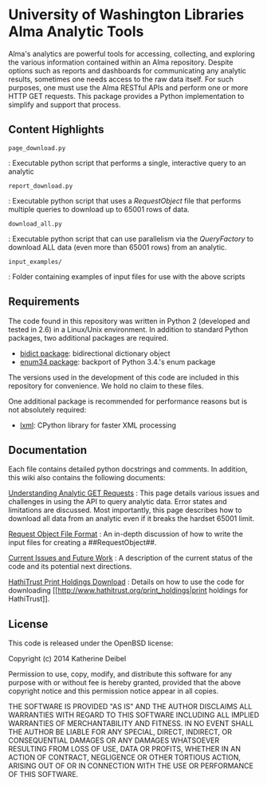 # University of Washington Libraries Alma Analytic Tools #
Alma's analytics are powerful tools for accessing, collecting, and exploring the various information contained within an Alma repository. Despite options such as reports and dashboards for communicating any analytic results, sometimes one needs access to the raw data itself. For such purposes, one must use the Alma RESTful APIs and perform one or more HTTP GET requests. This package provides a Python implementation to simplify and support that process.

## Content Highlights ##

`page_download.py`  

: Executable python script that performs a single, interactive query to an analytic

`report_download.py`  

: Executable python script that uses a *RequestObject* file that performs multiple queries to download up to 65001 rows of data.

`download_all.py`  

: Executable python script that can use parallelism via the *QueryFactory* to download ALL data (even more than 65001 rows) from an analytic.

`input_examples/`  

: Folder containing examples of input files for use with the above scripts

## Requirements ##

The code found in this repository was written in Python 2 (developed and tested in 2.6) in a Linux/Unix environment. In addition to standard Python packages, two additional packages are required.

* [bidict package](https://pypi.python.org/pypi/bidict/0.3.1): bidirectional dictionary object
* [enum34 package](https://pypi.python.org/pypi/enum34/1.0): backport of Python 3.4.'s enum package

The versions used in the development of this code are included in this repository for convenience. We hold no claim to these files.

One additional package is recommended for performance reasons but is not absolutely required:

* [lxml](http://lxml.de/): CPython library for faster XML processing

## Documentation ##
Each file contains detailed python docstrings and comments. In addition, this wiki also contains the following documents:

[Understanding Analytic GET Requests](https://bitbucket.org/uwlib/uwlib-alma-analytic-tools/wiki/Understanding_Analytic_GET_Requests)
: This page details various issues and challenges in using the API to query analytic data. Error states and limitations are discussed. Most importantly, this page describes how to download all data from an analytic even if it breaks the hardset 65001 limit.

[Request Object File Format](https://bitbucket.org/uwlib/uwlib-alma-analytic-tools/wiki/Request_Object_File_Format)
: An in-depth discussion of how to write the input files for creating a ##RequestObject##.

[Current Issues and Future Work](https://bitbucket.org/uwlib/uwlib-alma-analytic-tools/wiki/Current_Issues_and_Future_Work)
: A description of the current status of the code and its potential next directions.

[HathiTrust Print Holdings Download](https://bitbucket.org/uwlib/uwlib-alma-analytic-tools/wiki/HathiTrust%20Print%20Holdings)
: Details on how to use the code for downloading [[http://www.hathitrust.org/print_holdings|print holdings for HathiTrust]].

## License ##
This code is released under the OpenBSD license: 

Copyright (c) 2014 Katherine Deibel

Permission to use, copy, modify, and distribute this software for any
purpose with or without fee is hereby granted, provided that the above
copyright notice and this permission notice appear in all copies.

THE SOFTWARE IS PROVIDED "AS IS" AND THE AUTHOR DISCLAIMS ALL WARRANTIES
WITH REGARD TO THIS SOFTWARE INCLUDING ALL IMPLIED WARRANTIES OF
MERCHANTABILITY AND FITNESS. IN NO EVENT SHALL THE AUTHOR BE LIABLE FOR
ANY SPECIAL, DIRECT, INDIRECT, OR CONSEQUENTIAL DAMAGES OR ANY DAMAGES
WHATSOEVER RESULTING FROM LOSS OF USE, DATA OR PROFITS, WHETHER IN AN
ACTION OF CONTRACT, NEGLIGENCE OR OTHER TORTIOUS ACTION, ARISING OUT OF
OR IN CONNECTION WITH THE USE OR PERFORMANCE OF THIS SOFTWARE.